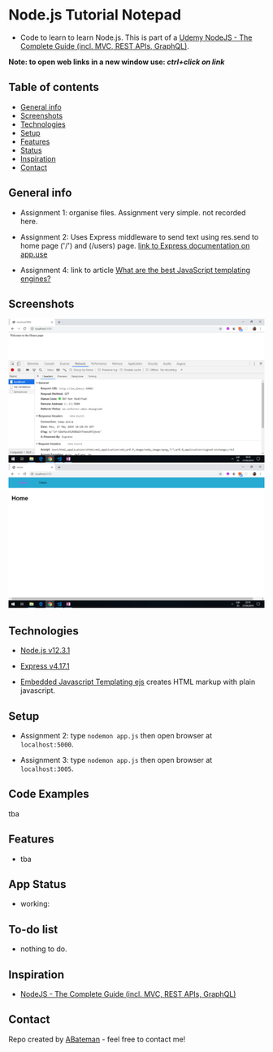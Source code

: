 # Node.js Tutorial Notepad

* Code to learn to learn Node.js. This is part of a [Udemy NodeJS - The Complete Guide (incl. MVC, REST APIs, GraphQL)](https://www.udemy.com/nodejs-the-complete-guide/).

**Note: to open web links in a new window use: _ctrl+click on link_**

## Table of contents

* [General info](#general-info)
* [Screenshots](#screenshots)
* [Technologies](#technologies)
* [Setup](#setup)
* [Features](#features)
* [Status](#status)
* [Inspiration](#inspiration)
* [Contact](#contact)

## General info

* Assignment 1: organise files. Assignment very simple. not recorded here.

* Assignment 2: Uses Express middleware to send text using res.send to home page ('/') and (/users) page. [link to Express documentation on app.use](http://expressjs.com/es/api.html#app.use)

* Assignment 4: link to article [What are the best JavaScript templating engines?](https://www.slant.co/topics/51/~best-javascript-templating-engines#26)

## Screenshots

![screenprint](./img/Assignment2.png)
![screenprint](./img/Assignment3.png)

## Technologies

* [Node.js v12.3.1](https://nodejs.org)

* [Express v4.17.1](https://www.npmjs.com/package/express)

* [Embedded Javascript Templating ejs](https://ejs.co/) creates HTML markup with plain javascript.

## Setup

* Assignment 2: type `nodemon app.js` then open browser at `localhost:5000`.

* Assignment 3: type `nodemon app.js` then open browser at `localhost:3005`.

## Code Examples

tba

## Features

* tba

## App Status

* working:

## To-do list

* nothing to do.

## Inspiration

* [NodeJS - The Complete Guide (incl. MVC, REST APIs, GraphQL)](https://www.udemy.com/nodejs-the-complete-guide/)

## Contact

Repo created by [ABateman](https://www.andrewbateman.org) - feel free to contact me!
